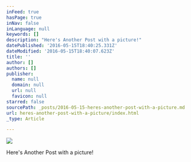 ```yaml
---
inFeed: true
hasPage: true
inNav: false
inLanguage: null
keywords: []
description: "Here's Another Post with a picture!"
datePublished: '2016-05-15T18:40:25.331Z'
dateModified: '2016-05-15T18:40:07.623Z'
title: ''
author: []
authors: []
publisher:
  name: null
  domain: null
  url: null
  favicon: null
starred: false
sourcePath: _posts/2016-05-15-heres-another-post-with-a-picture.md
url: heres-another-post-with-a-picture/index.html
_type: Article

---
```

![](https://the-grid-user-content.s3-us-west-2.amazonaws.com/a9060d40-3534-4cc7-a8f3-3c1ff5de47f0.jpg)

Here's Another Post with a picture!